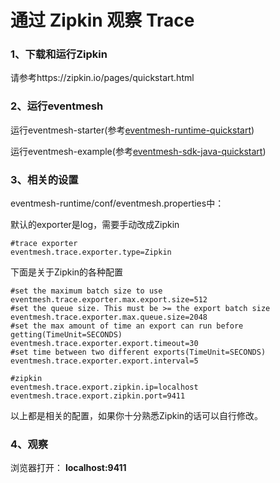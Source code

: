 # 通过 Zipkin 观察 Trace

### 1、下载和运行Zipkin

请参考https://zipkin.io/pages/quickstart.html



### 2、运行eventmesh

运行eventmesh-starter(参考[eventmesh-runtime-quickstart](../../instruction/03-runtime.md))

运行eventmesh-example(参考[eventmesh-sdk-java-quickstart](../../instruction/05-demo.md))

### 3、相关的设置

eventmesh-runtime/conf/eventmesh.properties中：

默认的exporter是log，需要手动改成Zipkin

```properties
#trace exporter
eventmesh.trace.exporter.type=Zipkin
```
下面是关于Zipkin的各种配置
```properties
#set the maximum batch size to use
eventmesh.trace.exporter.max.export.size=512
#set the queue size. This must be >= the export batch size
eventmesh.trace.exporter.max.queue.size=2048
#set the max amount of time an export can run before getting(TimeUnit=SECONDS)
eventmesh.trace.exporter.export.timeout=30
#set time between two different exports(TimeUnit=SECONDS)
eventmesh.trace.exporter.export.interval=5

#zipkin
eventmesh.trace.export.zipkin.ip=localhost
eventmesh.trace.export.zipkin.port=9411
```

以上都是相关的配置，如果你十分熟悉Zipkin的话可以自行修改。



### 4、观察

浏览器打开： **localhost:9411**
